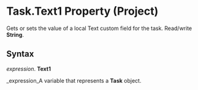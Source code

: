
# Task.Text1 Property (Project)

Gets or sets the value of a local Text custom field for the task. Read/write  **String**.


## Syntax

 _expression_. **Text1**

 _expression_A variable that represents a  **Task** object.

